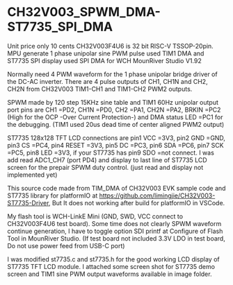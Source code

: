 # CH32V003_SPWM_DMA-ST7735_SPI_DMA

Unit price only 10 cents CH32V003F4U6 is 32 bit RISC-V TSSOP-20pin. 
MPU generate 1 phase unipolar sine PWM pulse used TIM1 DMA and ST7735 SPI display used SPI DMA for WCH MounRiver Studio V1.92

Normally need 4 PWM waveform for the 1 phase unipolar bridge driver of the DC-AC inverter.
There are 4 pulse outputs of CH1, CH1N and CH2, CH2N from CH32V003 TIM1-CH1 and TIM1-CH2 PWM2 outputs.

SPWM made by 120 step 15KHz sine table and TIM1 60Hz unipolar output port pins are CH1 =PD2, CH1N =PD0, CH2 =PA1, CH2N =PA2, BRKIN =PC2 (High for the OCP -Over Current Protection-) and DMA status LED =PC1 for the debugging. (TIM1 used 20us dead time of center aligned PWM2 output)

ST7735 128x128 TFT LCD connections are pin1 VCC =3V3, pin2 GND =GND, pin3 CS =PC4, pin4 RESET =3V3, pin5 DC =PC3, pin6 SDA =PC6, pin7 SCK =PC5, pin8 LED =3V3, if your ST7735 has pin9 SDO =not connect. I was add read ADC1_CH7 (port PD4) and display to last line of ST7735 LCD screen for the prepair SPWM duty control. (just read and display not implemented yet)  

This source code made from TIM_DMA of CH32V003 EVK sample code and ST7735 library for platformIO at https://github.com/limingjie/CH32V003-ST7735-Driver, But It does not working after build for platformIO in VSCode.

My flash tool is WCH-LinkE Mini (GND, SWD, VCC connect to CH32V003F4U6 test board).
Some time does not clearly SPWM waveform continue generation, I have to toggle option SDI printf at Configure of Flash Tool in MounRiver Studio. (If test board not included 3.3V LDO in test board, Do not use power feed from USB-C port)

I was modified st7735.c and st7735.h for the good working LCD display of ST7735 TFT LCD module.
I attached some screen shot for ST7735 demo screen and TIM1 sine PWM output waveforms available in image folder.

